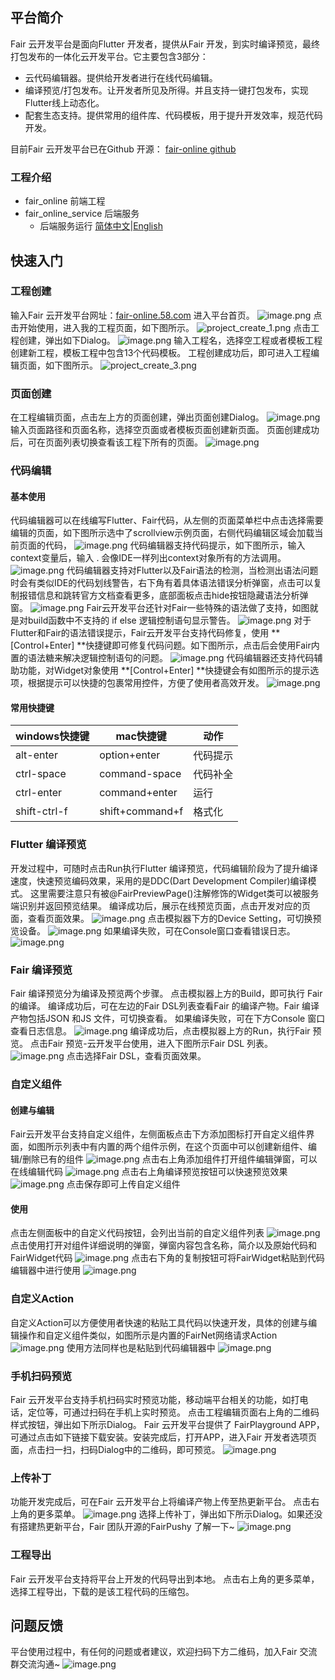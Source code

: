 ## 平台简介
Fair 云开发平台是面向Flutter 开发者，提供从Fair 开发，到实时编译预览，最终打包发布的一体化云开发平台。它主要包含3部分：

- 云代码编辑器。提供给开发者进行在线代码编辑。
- 编译预览/打包发布。让开发者所见及所得。并且支持一键打包发布，实现Flutter线上动态化。
- 配套生态支持。提供常用的组件库、代码模板，用于提升开发效率，规范代码开发。

目前Fair 云开发平台已在Github 开源：
[fair-online github](https://github.com/wuba/Fair/tree/main/fair_online)

### 工程介绍
- fair_online 前端工程
- fair_online_service 后端服务
  - 后端服务运行 [简体中文](./fair_online_service/README-zh.md)|[English](./fair_online_service/README.md)

## 快速入门
### 工程创建
输入Fair 云开发平台网址：[fair-online.58.com](https://fair-online.58.com/) 进入平台首页。
![image.png](https://cdn.nlark.com/yuque/0/2022/png/27688581/1670482262651-02c5e742-b456-451c-868d-21c50286216a.png#averageHue=%23e0e0c4&clientId=u1192a2c9-fa7f-4&crop=0&crop=0&crop=1&crop=1&from=paste&height=740&id=u84927b35&margin=%5Bobject%20Object%5D&name=image.png&originHeight=1480&originWidth=2870&originalType=binary&ratio=1&rotation=0&showTitle=false&size=351815&status=done&style=none&taskId=uc9224cc8-bdb1-440e-99c8-245069a3a9a&title=&width=1435)
点击开始使用，进入我的工程页面，如下图所示。
![project_create_1.png](https://cdn.nlark.com/yuque/0/2022/png/27688581/1670467602451-79fc005f-b38a-4fcf-a3aa-c1df99c3ba69.png#averageHue=%23121312&clientId=u3751ae5b-051f-4&crop=0&crop=0&crop=1&crop=1&from=ui&id=uc30d8a24&margin=%5Bobject%20Object%5D&name=project_create_1.png&originHeight=1460&originWidth=2860&originalType=binary&ratio=1&rotation=0&showTitle=false&size=533770&status=done&style=none&taskId=u8100bd6f-ba60-46ec-b417-46990dfce8d&title=)
点击工程创建，弹出如下Dialog。
![image.png](https://cdn.nlark.com/yuque/0/2022/png/27688581/1670577565604-babca9c0-ca81-4087-ac94-891ece3387b5.png#averageHue=%232a2c2f&clientId=u1782d64a-9af2-4&crop=0&crop=0&crop=1&crop=1&from=paste&height=633&id=uae8e77b8&margin=%5Bobject%20Object%5D&name=image.png&originHeight=1266&originWidth=1994&originalType=binary&ratio=1&rotation=0&showTitle=false&size=365730&status=done&style=none&taskId=u532c5c7b-b2b5-4aec-a2db-ce3d40296af&title=&width=997)
输入工程名，选择空工程或者模板工程创建新工程，模板工程中包含13个代码模板。
工程创建成功后，即可进入工程编辑页面，如下图所示。
![project_create_3.png](https://cdn.nlark.com/yuque/0/2022/png/27688581/1670468474618-9d5ffb63-f325-4c3c-984f-5048c01da8ae.png#averageHue=%23171d23&clientId=u3751ae5b-051f-4&crop=0&crop=0&crop=1&crop=1&from=ui&id=u07a88724&margin=%5Bobject%20Object%5D&name=project_create_3.png&originHeight=1470&originWidth=2870&originalType=binary&ratio=1&rotation=0&showTitle=false&size=542591&status=done&style=none&taskId=u92ab85d8-7e99-4e3e-b2cb-88740178759&title=)
### 页面创建
在工程编辑页面，点击左上方的页面创建，弹出页面创建Dialog。
![image.png](https://cdn.nlark.com/yuque/0/2022/png/27688581/1670577626362-24ec96c2-2682-4054-9f5d-6820bb26a5fc.png#averageHue=%233d4346&clientId=u1782d64a-9af2-4&crop=0&crop=0&crop=1&crop=1&from=paste&height=638&id=u9e4bcf2e&margin=%5Bobject%20Object%5D&name=image.png&originHeight=1276&originWidth=1988&originalType=binary&ratio=1&rotation=0&showTitle=false&size=1139618&status=done&style=none&taskId=u77dd3609-a818-4fd4-b601-b4463f20b87&title=&width=994)
输入页面路径和页面名称，选择空页面或者模板页面创建新页面。
页面创建成功后，可在页面列表切换查看该工程下所有的页面。
![image.png](https://cdn.nlark.com/yuque/0/2022/png/27688581/1670469509789-cb5b1f56-57f6-4242-bd62-1ec3d6c31e5d.png#averageHue=%23191c1f&clientId=ud981bec8-6e71-4&crop=0&crop=0&crop=1&crop=1&from=paste&height=460&id=ueda749a9&margin=%5Bobject%20Object%5D&name=image.png&originHeight=1322&originWidth=632&originalType=binary&ratio=1&rotation=0&showTitle=false&size=74777&status=done&style=none&taskId=u1e473722-d002-4d16-a77a-05d122b7a77&title=&width=220)
### 代码编辑
#### 基本使用
代码编辑器可以在线编写Flutter、Fair代码，从左侧的页面菜单栏中点击选择需要编辑的页面，如下图所示选中了scrollview示例页面，右侧代码编辑区域会加载当前页面的代码，
![image.png](https://cdn.nlark.com/yuque/0/2022/png/26469391/1670574014734-d96f1041-7c8d-451e-b3f2-3a761c220212.png#averageHue=%23151a20&clientId=u2b0b6c70-d8a1-4&crop=0&crop=0&crop=1&crop=1&from=paste&height=476&id=ua2bf64c4&margin=%5Bobject%20Object%5D&name=image.png&originHeight=1536&originWidth=2220&originalType=binary&ratio=1&rotation=0&showTitle=false&size=496016&status=done&style=none&taskId=u66b26f40-a177-44a1-90fa-a172de81448&title=&width=688)
代码编辑器支持代码提示，如下图所示，输入context变量后，输入 . 会像IDE一样列出context对象所有的方法调用。
![image.png](https://cdn.nlark.com/yuque/0/2022/png/26469391/1670575014201-6b0d6ea7-2618-41a7-a8e3-d19f15fbd6e1.png#averageHue=%2367b981&clientId=u2b0b6c70-d8a1-4&crop=0&crop=0&crop=1&crop=1&from=paste&height=327&id=u4ccfd219&margin=%5Bobject%20Object%5D&name=image.png&originHeight=966&originWidth=1370&originalType=binary&ratio=1&rotation=0&showTitle=false&size=294685&status=done&style=none&taskId=uf9b9b133-3111-4b15-bbcc-033fc5d50bf&title=&width=464)
代码编辑器支持对Flutter以及Fair语法的检测，当检测出语法问题时会有类似IDE的代码划线警告，右下角有着具体语法错误分析弹窗，点击可以复制报错信息和跳转官方文档查看更多，底部面板点击hide按钮隐藏语法分析弹窗。
![image.png](https://cdn.nlark.com/yuque/0/2022/png/26469391/1670574480084-61efb4fe-6a93-4760-97cd-90d54b78c1e9.png#averageHue=%23151c23&clientId=u2b0b6c70-d8a1-4&crop=0&crop=0&crop=1&crop=1&from=paste&height=502&id=ue0004bf1&margin=%5Bobject%20Object%5D&name=image.png&originHeight=1590&originWidth=2184&originalType=binary&ratio=1&rotation=0&showTitle=false&size=512776&status=done&style=none&taskId=u4768985f-6a16-45ad-a14d-3d8e378f681&title=&width=689)
Fair云开发平台还针对Fair一些特殊的语法做了支持，如图就是对build函数中不支持的 if else 逻辑控制语句显示警告。
![image.png](https://cdn.nlark.com/yuque/0/2022/png/26469391/1670574682060-736beb67-2ab2-4eaa-afc6-54b23b498607.png#averageHue=%23111820&clientId=u2b0b6c70-d8a1-4&crop=0&crop=0&crop=1&crop=1&from=paste&height=305&id=u044baeaa&margin=%5Bobject%20Object%5D&name=image.png&originHeight=718&originWidth=1168&originalType=binary&ratio=1&rotation=0&showTitle=false&size=199491&status=done&style=none&taskId=ueee749df-cfd5-4c08-888d-92e4199ffe0&title=&width=496)
对于Flutter和Fair的语法错误提示，Fair云开发平台支持代码修复，使用 **[Control+Enter] **快捷键即可修复代码问题。如下图所示，点击后会使用Fair内置的语法糖来解决逻辑控制语句的问题。
![image.png](https://cdn.nlark.com/yuque/0/2022/png/26469391/1670574758151-6494a6f7-ef0a-493d-8577-5d33dde1a820.png#averageHue=%23131c27&clientId=u2b0b6c70-d8a1-4&crop=0&crop=0&crop=1&crop=1&from=paste&height=335&id=ucf0e20fd&margin=%5Bobject%20Object%5D&name=image.png&originHeight=710&originWidth=1042&originalType=binary&ratio=1&rotation=0&showTitle=false&size=192107&status=done&style=none&taskId=u754e9035-90ff-4473-a361-4e5cb6d1397&title=&width=491)
代码编辑器还支持代码辅助功能，对Widget对象使用 **[Control+Enter] **快捷键会有如图所示的提示选项，根据提示可以快捷的包裹常用控件，方便了使用者高效开发。
![image.png](https://cdn.nlark.com/yuque/0/2022/png/26469391/1670575119066-68e15942-757b-4425-aad5-a5c9c8d4c0d0.png#averageHue=%23131c25&clientId=u2b0b6c70-d8a1-4&crop=0&crop=0&crop=1&crop=1&from=paste&height=499&id=uf4be96da&margin=%5Bobject%20Object%5D&name=image.png&originHeight=928&originWidth=892&originalType=binary&ratio=1&rotation=0&showTitle=false&size=233418&status=done&style=none&taskId=u09241350-56f1-4eb0-8080-a90b3a39127&title=&width=480)
#### 常用快捷键
| **windows**快捷键 | **mac**快捷键 | 动作 |
| --- | --- | --- |
| alt-enter  | option+enter | 代码提示 |
| ctrl-space  | command-space  | 代码补全 |
| ctrl-enter  | command+enter | 运行 |
| shift-ctrl-f  | shift+command+f | 格式化  |

### Flutter 编译预览
开发过程中，可随时点击Run执行Flutter 编译预览，代码编辑阶段为了提升编译速度，快速预览编码效果，采用的是DDC(Dart Development Compiler)编译模式。
这里需要注意只有被@FairPreviewPage()注解修饰的Widget类可以被服务端识别并返回预览结果。
编译成功后，展示在线预览页面，点击开发对应的页面，查看页面效果。
![image.png](https://cdn.nlark.com/yuque/0/2022/png/27688581/1670469777264-d20c4e0a-f0d9-4fce-a6b3-a5b943e9869f.png#averageHue=%23499f88&clientId=ud981bec8-6e71-4&crop=0&crop=0&crop=1&crop=1&from=paste&height=504&id=u469f8545&margin=%5Bobject%20Object%5D&name=image.png&originHeight=1310&originWidth=780&originalType=binary&ratio=1&rotation=0&showTitle=false&size=86889&status=done&style=none&taskId=u2f5c59f8-d415-468f-a4dc-9aacc714749&title=&width=300)
点击模拟器下方的Device Setting，可切换预览设备。
![image.png](https://cdn.nlark.com/yuque/0/2022/png/27688581/1670470149888-1e5cc242-18cc-4600-8e99-92124299ac13.png#averageHue=%23363d3e&clientId=ud981bec8-6e71-4&crop=0&crop=0&crop=1&crop=1&from=paste&height=506&id=u1f7847ce&margin=%5Bobject%20Object%5D&name=image.png&originHeight=1316&originWidth=780&originalType=binary&ratio=1&rotation=0&showTitle=false&size=332480&status=done&style=none&taskId=ubb8585b8-c88b-441e-8617-4da5dbe0dba&title=&width=300)
如果编译失败，可在Console窗口查看错误日志。
![image.png](https://cdn.nlark.com/yuque/0/2022/png/27688581/1670470520632-c990a883-fb2c-4859-95a0-c7f2a7de711b.png#averageHue=%2315181a&clientId=ud981bec8-6e71-4&crop=0&crop=0&crop=1&crop=1&from=paste&height=260&id=u7c9d912d&margin=%5Bobject%20Object%5D&name=image.png&originHeight=520&originWidth=1274&originalType=binary&ratio=1&rotation=0&showTitle=false&size=185891&status=done&style=none&taskId=u7db31c79-c6be-45dd-9235-cf7041b3a38&title=&width=637)
### Fair 编译预览
Fair 编译预览分为编译及预览两个步骤。
点击模拟器上方的Build，即可执行 Fair的编译。
编译成功后，可在左边的Fair DSL列表查看Fair 的编译产物。Fair 编译产物包括JSON 和JS 文件，可切换查看。
如果编译失败，可在下方Console 窗口查看日志信息。
![image.png](https://cdn.nlark.com/yuque/0/2022/png/27688581/1670471071820-4cb091be-50dd-4f7d-ab97-ef604ffeb956.png#averageHue=%23171d23&clientId=u399af36e-dd07-4&crop=0&crop=0&crop=1&crop=1&from=paste&height=735&id=u367fab51&margin=%5Bobject%20Object%5D&name=image.png&originHeight=1470&originWidth=2868&originalType=binary&ratio=1&rotation=0&showTitle=false&size=541539&status=done&style=none&taskId=ubf0e380c-e696-4bb1-8802-bc3e5a7d8ae&title=&width=1434)
编译成功后，点击模拟器上方的Run，执行Fair 预览。
点击Fair 预览-云开发平台使用，进入下图所示Fair DSL 列表。
![image.png](https://cdn.nlark.com/yuque/0/2022/png/27688581/1670482445008-4f8a7777-dc16-4fbb-9fd4-1ec66cffb380.png#averageHue=%236a7e7a&clientId=u1192a2c9-fa7f-4&crop=0&crop=0&crop=1&crop=1&from=paste&height=524&id=u65c2bec0&margin=%5Bobject%20Object%5D&name=image.png&originHeight=1352&originWidth=774&originalType=binary&ratio=1&rotation=0&showTitle=false&size=477362&status=done&style=none&taskId=ufd0a2dde-69b9-4efc-9230-73a5b27acdc&title=&width=300)
点击选择Fair DSL，查看页面效果。
### 自定义组件
#### 创建与编辑
Fair云开发平台支持自定义组件，左侧面板点击下方添加图标打开自定义组件界面，如图所示列表中有内置的两个组件示例，在这个页面中可以创建新组件、编辑/删除已有的组件
![image.png](https://cdn.nlark.com/yuque/0/2022/png/26469391/1670576058503-f5f2ec25-af96-482d-ba1f-3ebc89c47673.png#averageHue=%237b7e6f&clientId=u2b0b6c70-d8a1-4&crop=0&crop=0&crop=1&crop=1&from=paste&height=1144&id=uc0bbcf80&margin=%5Bobject%20Object%5D&name=image.png&originHeight=1144&originWidth=3004&originalType=binary&ratio=1&rotation=0&showTitle=false&size=253673&status=done&style=none&taskId=ud7d3ed6c-e510-4539-b2be-43c28436181&title=&width=3004)
点击右上角添加组件打开组件编辑弹窗，可以在线编辑代码
![image.png](https://cdn.nlark.com/yuque/0/2022/png/26469391/1670576150589-5da9a1ec-75a3-4f3b-895c-69a5f3196798.png#averageHue=%2356aa8b&clientId=u2b0b6c70-d8a1-4&crop=0&crop=0&crop=1&crop=1&from=paste&height=1394&id=ud37b84da&margin=%5Bobject%20Object%5D&name=image.png&originHeight=1394&originWidth=2552&originalType=binary&ratio=1&rotation=0&showTitle=false&size=334013&status=done&style=none&taskId=u45eed972-57c4-47a6-b15e-c9a488efc53&title=&width=2552)
点击右上角编译预览按钮可以快速预览效果
![image.png](https://cdn.nlark.com/yuque/0/2022/png/26469391/1670576368798-e2fbc675-03c3-4f53-ae63-16af3cb250f2.png#averageHue=%23697875&clientId=u2b0b6c70-d8a1-4&crop=0&crop=0&crop=1&crop=1&from=paste&height=1394&id=u2a4f8da6&margin=%5Bobject%20Object%5D&name=image.png&originHeight=1394&originWidth=2492&originalType=binary&ratio=1&rotation=0&showTitle=false&size=976583&status=done&style=none&taskId=ufe959def-eea5-4298-89e3-3ed41a8c006&title=&width=2492)
点击保存即可上传自定义组件
#### 使用
点击左侧面板中的自定义代码按钮，会列出当前的自定义组件列表
![image.png](https://cdn.nlark.com/yuque/0/2022/png/26469391/1670576482199-66639ba5-e9f4-4bd8-82fd-ffab480b2832.png#averageHue=%23191f22&clientId=u2b0b6c70-d8a1-4&crop=0&crop=0&crop=1&crop=1&from=paste&height=400&id=ZsGFI&margin=%5Bobject%20Object%5D&name=image.png&originHeight=1062&originWidth=1078&originalType=binary&ratio=1&rotation=0&showTitle=false&size=194634&status=done&style=none&taskId=ucd5bb2d2-ed37-407a-8037-c923c54181d&title=&width=406)
点击使用打开对组件详细说明的弹窗，弹窗内容包含名称，简介以及原始代码和FairWidget代码
![image.png](https://cdn.nlark.com/yuque/0/2022/png/26469391/1670576559205-13b77957-fb65-4a4c-b4a5-767ab82f63ed.png#averageHue=%2313191e&clientId=u2b0b6c70-d8a1-4&crop=0&crop=0&crop=1&crop=1&from=paste&height=459&id=u93443e8b&margin=%5Bobject%20Object%5D&name=image.png&originHeight=1490&originWidth=2478&originalType=binary&ratio=1&rotation=0&showTitle=false&size=415827&status=done&style=none&taskId=uc8dc09b9-9614-47eb-bca7-b0af7cfc608&title=&width=764)
点击右下角的复制按钮可将FairWidget粘贴到代码编辑器中进行使用
![image.png](https://cdn.nlark.com/yuque/0/2022/png/26469391/1670576661723-38f2c605-97ba-48e6-87e8-c8c72260eb4f.png#averageHue=%23111820&clientId=u2b0b6c70-d8a1-4&crop=0&crop=0&crop=1&crop=1&from=paste&height=205&id=u2ea0b304&margin=%5Bobject%20Object%5D&name=image.png&originHeight=494&originWidth=1342&originalType=binary&ratio=1&rotation=0&showTitle=false&size=101127&status=done&style=none&taskId=uddab071d-c7ee-46ab-b1c3-91c25b53afc&title=&width=556)
### 自定义Action
自定义Action可以方便使用者快速的粘贴工具代码以快速开发，具体的创建与编辑操作和自定义组件类似，如图所示是内置的FairNet网络请求Action
![image.png](https://cdn.nlark.com/yuque/0/2022/png/26469391/1670576790410-04089a26-2d20-4f9d-8043-3aad9daed1d2.png#averageHue=%23191c1d&clientId=u2b0b6c70-d8a1-4&crop=0&crop=0&crop=1&crop=1&from=paste&height=938&id=udcd28f21&margin=%5Bobject%20Object%5D&name=image.png&originHeight=938&originWidth=2966&originalType=binary&ratio=1&rotation=0&showTitle=false&size=125614&status=done&style=none&taskId=ue73be283-41ba-42d2-b5d7-0faa65a5d5e&title=&width=2966)
使用方法同样也是粘贴到代码编辑器中
![image.png](https://cdn.nlark.com/yuque/0/2022/png/26469391/1670576818782-7defb6c9-8fbd-42bf-9cc7-62b1262cf64d.png#averageHue=%23141b21&clientId=u2b0b6c70-d8a1-4&crop=0&crop=0&crop=1&crop=1&from=paste&height=1492&id=u185307aa&margin=%5Bobject%20Object%5D&name=image.png&originHeight=1492&originWidth=1948&originalType=binary&ratio=1&rotation=0&showTitle=false&size=424729&status=done&style=none&taskId=ue6d7b6d5-a1db-4bde-b0a3-6d538891a40&title=&width=1948)
### 手机扫码预览
Fair 云开发平台支持手机扫码实时预览功能，移动端平台相关的功能，如打电话，定位等，可通过扫码在手机上实时预览。
点击工程编辑页面右上角的二维码样式按钮，弹出如下所示Dialog。
Fair 云开发平台提供了 FairPlayground APP，可通过点击如下链接下载安装。安装完成后，打开APP，进入Fair 开发者选项页面，点击扫一扫，扫码Dialog中的二维码，即可预览。
![image.png](https://cdn.nlark.com/yuque/0/2022/png/27688581/1670577731073-b1792ccb-c1d3-4cb9-8278-c9d973a59e13.png#averageHue=%23223831&clientId=u1782d64a-9af2-4&crop=0&crop=0&crop=1&crop=1&from=paste&height=593&id=u869a14bb&margin=%5Bobject%20Object%5D&name=image.png&originHeight=1186&originWidth=1430&originalType=binary&ratio=1&rotation=0&showTitle=false&size=416480&status=done&style=none&taskId=ua2e7c8f0-eb80-43e4-8a09-8e8649551ef&title=&width=715)
### 上传补丁
功能开发完成后，可在Fair 云开发平台上将编译产物上传至热更新平台。
点击右上角的更多菜单。
![image.png](https://cdn.nlark.com/yuque/0/2022/png/27688581/1670470729695-f6b5769d-e7b7-4956-8d59-29b90c5346c5.png#averageHue=%23292d31&clientId=ud981bec8-6e71-4&crop=0&crop=0&crop=1&crop=1&from=paste&height=138&id=ubfd5eb4e&margin=%5Bobject%20Object%5D&name=image.png&originHeight=276&originWidth=382&originalType=binary&ratio=1&rotation=0&showTitle=false&size=48598&status=done&style=none&taskId=ub5825c0b-f4fc-45e4-a34e-6fea5ec29eb&title=&width=191)
选择上传补丁，弹出如下所示Dialog。如果还没有搭建热更新平台，Fair 团队开源的FairPushy 了解一下~
![image.png](https://cdn.nlark.com/yuque/0/2022/png/27688581/1670577769927-79e10c7d-7132-4bf3-93be-0fa4d49f5342.png#averageHue=%23191d1d&clientId=u1782d64a-9af2-4&crop=0&crop=0&crop=1&crop=1&from=paste&height=520&id=u1f04b808&margin=%5Bobject%20Object%5D&name=image.png&originHeight=1040&originWidth=1992&originalType=binary&ratio=1&rotation=0&showTitle=false&size=107655&status=done&style=none&taskId=u46ae0af6-63ee-466a-8542-81f726ca70a&title=&width=996)
### 工程导出
Fair 云开发平台支持将平台上开发的代码导出到本地。
点击右上角的更多菜单，选择工程导出，下载的是该工程代码的压缩包。
## 问题反馈
平台使用过程中，有任何的问题或者建议，欢迎扫码下方二维码，加入Fair 交流群交流沟通~
![image.png](https://cdn.nlark.com/yuque/0/2022/png/27688581/1670482744949-e30112ad-d713-4ece-9eca-6be10c632e62.png#averageHue=%23c0c0c0&clientId=u71d61e07-a467-4&crop=0&crop=0&crop=1&crop=1&from=paste&height=463&id=u6ee47917&margin=%5Bobject%20Object%5D&name=image.png&originHeight=926&originWidth=720&originalType=binary&ratio=1&rotation=0&showTitle=false&size=2004403&status=done&style=none&taskId=u5d12e1b4-a80b-4b8f-935b-1dcad769081&title=&width=360)


